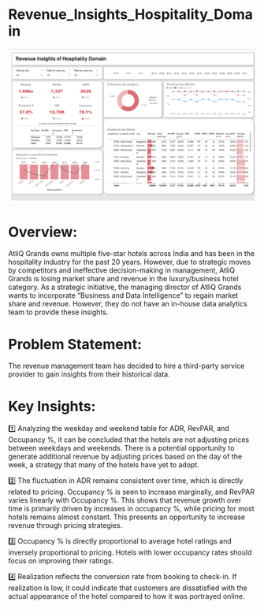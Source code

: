 # Revenue_Insights_Hospitality_Domain
![img_alt](https://github.com/lavanyareddy2310/Revenue_Insights_Hospitality_Domain/blob/a2d1bc190533a7aa573b4a4c51e3334077781dfb/revenue.png)


# Overview:
AtliQ Grands owns multiple five-star hotels across India and has been in the hospitality industry for the past 20 years. However, due to strategic moves by competitors and ineffective decision-making in management, AtliQ Grands is losing market share and revenue in the luxury/business hotel category. As a strategic initiative, the managing director of AtliQ Grands wants to incorporate “Business and Data Intelligence” to regain market share and revenue. However, they do not have an in-house data analytics team to provide these insights.


# Problem Statement:
The revenue management team has decided to hire a third-party service provider to gain insights from their historical data.


# Key Insights:
1️⃣ Analyzing the weekday and weekend table for ADR, RevPAR, and Occupancy %, it can be concluded that the hotels are not adjusting prices between weekdays and weekends. There is a potential opportunity to generate additional revenue by adjusting prices based on the day of the week, a strategy that many of the hotels have yet to adopt.

2️⃣ The fluctuation in ADR remains consistent over time, which is directly related to pricing. Occupancy % is seen to increase marginally, and RevPAR varies linearly with Occupancy %. This shows that revenue growth over time is primarily driven by increases in occupancy %, while pricing for most hotels remains almost constant. This presents an opportunity to increase revenue through pricing strategies.

3️⃣ Occupancy % is directly proportional to average hotel ratings and inversely proportional to pricing. Hotels with lower occupancy rates should focus on improving their ratings.

4️⃣ Realization reflects the conversion rate from booking to check-in. If realization is low, it could indicate that customers are dissatisfied with the actual appearance of the hotel compared to how it was portrayed online.
